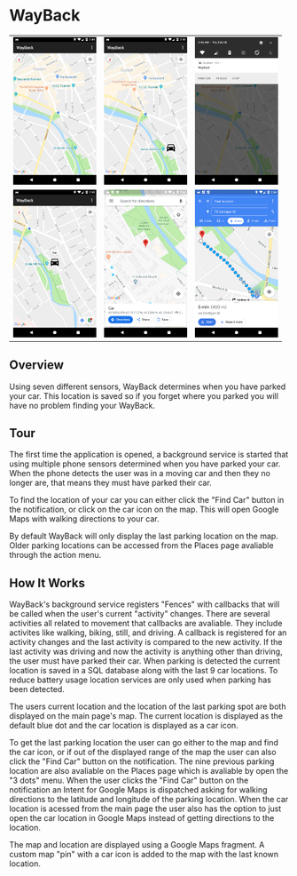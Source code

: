 # WayBack
<div style="text-align: center">
    <table>
        <tr>
            <td style="text-align: center">
                <img src="https://github.com/BrennanGambling/brennangambling-portfolio/blob/master/wayback/assets/screenshots/map_base.png?raw=true" width="150"/>
            </td>            
            <td style="text-align: center">
                <img src="https://github.com/BrennanGambling/brennangambling-portfolio/blob/master/wayback/assets/screenshots/map_center_location.png?raw=true" width="150"/>
            </td>  
            <td style="text-align: center">
                <img src="https://github.com/BrennanGambling/brennangambling-portfolio/blob/master/wayback/assets/screenshots/notification.png?raw=true" width="150"/>
            </td>   
        </tr>
        <tr>
            <td style="text-align: center">
                <img src="https://github.com/BrennanGambling/brennangambling-portfolio/blob/master/wayback/assets/screenshots/map_center_car.png?raw=true" width="150"/>
            </td>
            <td style="text-align: center">
                <img src="https://github.com/BrennanGambling/brennangambling-portfolio/blob/master/wayback/assets/screenshots/on_maps.png?raw=true" width="150"/>
            </td>
            <td style="text-align: center">
                <img src="https://github.com/BrennanGambling/brennangambling-portfolio/blob/master/wayback/assets/screenshots/directions.png?raw=true" width="150"/>
            </td>
        </tr>
    </table>
</div>

## Overview
Using seven different sensors, WayBack determines when you have parked your car.
This location is saved so if you forget where you parked you will have no problem finding your WayBack.

## Tour
The first time the application is opened, a background service is started that using multiple phone sensors determined when you have parked your car.
When the phone detects the user was in a moving car and then they no longer are, that means they must have parked their car.


To find the location of your car you can either click the "Find Car" button in the notification, or click on the car icon on the map.
This will open Google Maps with walking directions to your car.


By default WayBack will only display the last parking location on the map.
Older parking locations can be accessed from the Places page avaliable through the action menu.

## How It Works
WayBack's background service registers "Fences" with callbacks that will be called when the user's current "activity" changes.
There are several activities all related to movement that callbacks are avaliable.
They include activites like walking, biking, still, and driving.
A callback is registered for an activity changes and the last activity is compared to the new activity.
If the last activity was driving and now the activity is anything other than driving, the user must have parked their car.
When parking is detected the current location is saved in a SQL database along with the last 9 car locations.
To reduce battery usage location services are only used when parking has been detected.


The users current location and the location of the last parking spot are both displayed on the main page's map.
The current location is displayed as the default blue dot and the car location is displayed as a car icon.


To get the last parking location the user can go either to the map and find the car icon, or if out of the displayed range of the map the user can also click the "Find Car" button on the notification.
The nine previous parking location are also avaliable on the Places page which is avaliable by open the "3 dots" menu.
When the user clicks the "Find Car" button on the notification an Intent for Google Maps is dispatched asking for walking directions to the latitude and longitude of the parking location.
When the car location is acessed from the main page the user also has the option to just open the car location in Google Maps instead of getting directions to the location.


The map and location are displayed using a Google Maps fragment.
A custom map "pin" with a car icon is added to the map with the last known location.